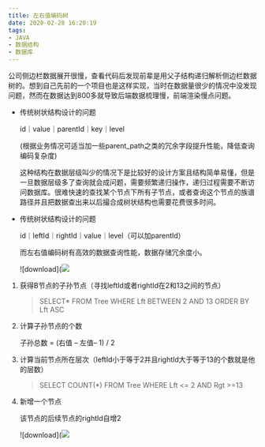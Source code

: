 ```yaml
---
title: 左右值编码树
date: 2020-02-28 16:20:19
tags:
- JAVA
- 数据结构
- 数据库
---
```


公司侧边栏数据展开很慢，查看代码后发现前辈是用父子结构递归解析侧边栏数据树的。想到自己先前的一个项目也是这样实现，当时在数据量很少的情况中没发现问题，然而在数据达到800多就导致后端数据梳理慢，前端渲染慢点问题。

- 传统树状结构设计的问题

  id｜value｜parentId｜key｜level 

  (根据业务情况可适当加一些parent_path之类的冗余字段提升性能，降低查询编码复杂度)

  这种结构在数据层级叫少的情况下是比较好的设计方案且结构简单易懂，但是一旦数据层级多了查询就会成问题，需要频繁递归操作，递归过程需要不断访问数据库。很难快速的查找某个节点下所有子节点，或者查询这个节点的族谱路径并且把数据查出来以后撮合成树状结构也需要花费很多时间。

- 传统树状结构设计的问题

  id｜leftId｜rightId｜value｜level（可以加parentId）

  而左右值编码树有高效的数据查询性能，数据存储冗余度小。

  ![download](![](https://csidezyum.oss-cn-hangzhou.aliyuncs.com/blogImg/download.jpg)

1. 获得B节点的子孙节点（寻找leftId或者rightId在2和13之间的节点）

   > SELECT* FROM Tree WHERE Lft BETWEEN 2 AND 13 ORDER BY Lft ASC

2. 计算子孙节点的个数

   子孙总数 = (右值 – 左值– 1) / 2

3. 计算当前节点所在层次（leftId小于等于2并且rightId大于等于13的个数就是他的层数）

   > SELECT COUNT(*) FROM Tree WHERE Lft <= 2 AND Rgt >=13

4. 新增一个节点

   该节点的后续节点的rightId自增2

   ![download](![](https://csidezyum.oss-cn-hangzhou.aliyuncs.com/blogImg/download-1.jpg)